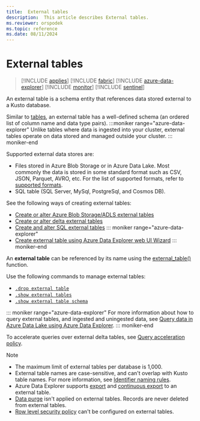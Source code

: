```yaml
---
title:  External tables
description:  This article describes External tables.
ms.reviewer: orspodek
ms.topic: reference
ms.date: 08/11/2024
---
```

# External tables

> [!INCLUDE [applies](../../includes/applies-to-version/applies.md)] [!INCLUDE [fabric](../../includes/applies-to-version/fabric.md)] [!INCLUDE [azure-data-explorer](../../includes/applies-to-version/azure-data-explorer.md)] [!INCLUDE [monitor](../../includes/applies-to-version/monitor.md)] [!INCLUDE [sentinel](../../includes/applies-to-version/sentinel.md)]

An external table is a schema entity that references data stored external to a Kusto database.

Similar to [tables](tables.md), an external table has a well-defined schema (an ordered list of column name and data type pairs).
:::moniker range="azure-data-explorer"
Unlike tables where data is ingested into your cluster, external tables operate on data stored and managed outside your cluster.
::: moniker-end

Supported external data stores are:

* Files stored in Azure Blob Storage or in Azure Data Lake. Most commonly the data is stored in some standard format such as CSV, JSON, Parquet, AVRO, etc. For the list of supported formats, refer to [supported formats](../../ingestion-supported-formats.md).
* SQL table (SQL Server, MySql, PostgreSql, and Cosmos DB).

See the following ways of creating external tables:

* [Create or alter Azure Blob Storage/ADLS external tables](../../management/external-tables-azure-storage.md)
* [Create or alter delta external tables](../../management/external-tables-delta-lake.md)
* [Create and alter SQL external tables](../../management/external-sql-tables.md)
::: moniker range="azure-data-explorer"
* [Create external table using Azure Data Explorer web UI Wizard](/azure/data-explorer/external-table)
::: moniker-end

An **external table** can be referenced by its name using the [external_table()](../../query/external-table-function.md) function.

Use the following commands to manage external tables:

* [`.drop external table`](../../management/drop-external-table.md)
* [`.show external tables`](../../management/show-external-tables.md)
* [`.show external table schema`](../../management/show-external-table-schema.md)

::: moniker range="azure-data-explorer"
For more information about how to query external tables, and ingested and uningested data, see [Query data in Azure Data Lake using Azure Data Explorer](/azure/data-explorer/data-lake-query-data).
::: moniker-end

To accelerate queries over external delta tables, see [Query acceleration policy](query-acceleration-policy.md).

> [!NOTE]
>
> * The maximum limit of external tables per database is 1,000.
> * External table names are case-sensitive, and can't overlap with Kusto table names. For more information, see [Identifier naming rules](entity-names.md#identifier-naming-rules).
> * Azure Data Explorer supports [export](../../management/data-export/export-data-to-an-external-table.md) and [continuous export](../../management/data-export/continuous-data-export.md) to an external table.
> * [Data purge](../../concepts/data-purge.md) isn't applied on external tables. Records are never deleted from external tables.
> * [Row level security policy](../../management/row-level-security-policy.md) can't be configured on external tables.
